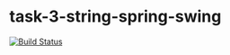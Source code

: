 # task-3-string-spring-swing

[![Build Status](https://travis-ci.com/itmo-java-basics-2020/task-3-string-spring-swing-annihilator01.svg?branch=master)](https://travis-ci.com/itmo-java-basics-2020/task-3-string-spring-swing-annihilator01)
